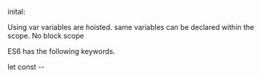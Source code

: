 inital:

Using var
variables are hoisted.
same variables can be declared within the scope.
No block scope

ES6 has the following keywords.

let const -- 
